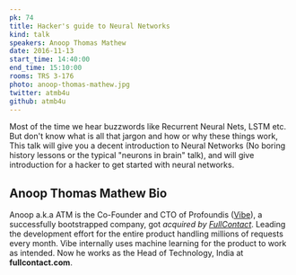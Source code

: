 ```yaml
---
pk: 74
title: Hacker's guide to Neural Networks
kind: talk
speakers: Anoop Thomas Mathew
date: 2016-11-13
start_time: 14:40:00
end_time: 15:10:00
rooms: TRS 3-176
photo: anoop-thomas-mathew.jpg
twitter: atmb4u
github: atmb4u
---
```


Most of the time we hear buzzwords like Recurrent Neural Nets, LSTM etc. But don't know what is all that jargon and how or why these things work, This talk will give you a decent introduction to Neural Networks (No boring history lessons or the typical "neurons in brain" talk), and will give introduction for a hacker to get started with neural networks.

## Anoop Thomas Mathew Bio

Anoop a.k.a ATM is the Co-Founder and CTO of Profoundis ([Vibe](https://www.vibeapp.co)), a successfully bootstrapped company, got *acquired by [FullContact](http://www.fullcontact.com)*. Leading the development effort for the entire product handling millions of requests every month. Vibe internally uses machine learning for the product to work as intended. Now he works as the Head of Technology, India at __fullcontact.com__.